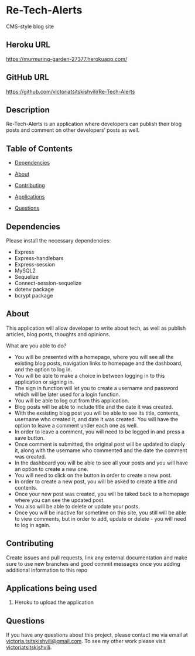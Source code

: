# Re-Tech-Alerts
CMS-style blog site

## Heroku URL
https://murmuring-garden-27377.herokuapp.com/

## GitHub URL
https://github.com/victoriatsitskishvili/Re-Tech-Alerts

  ## Description
Re-Tech-Alerts is an application where developers can publish their blog posts and comment on other developers’ posts as well.

## Table of Contents 
  
  * [Dependencies](#dependencies)
  
  * [About](#about)

  * [Contributing](#contributing)
  
  * [Applications](#applications)
  
  * [Questions](#questions)
  
  ## Dependencies
  
  Please install the necessary dependencies:
  - Express
  - Express-handlebars
  - Express-session 
  - MySQL2 
  - Sequelize 
  - Connect-session-sequelize 
  - dotenv package 
  - bcrypt package 

  
  ## About
  
This application will allow developer to write about tech, as well as publish articles, blog posts, thoughts and opinions.
  
  What are you able to do?
  - You will be presented with a homepage, where you will see all the existing blog posts, navigation links to homepage and the dashboard, and the option to log in.
  - You will be able to make a choice in between logging in to this application or signing in.
  - The sign in function will let you to create a username and password which will be later used for a login function.
  - You will be able to log out from this application.
  - Blog posts will be able to include title and the date it was created.
  - With the exsisting blog post you will be able to see its title, contents, username who created it, and date it was created. You will have the option to leave a comment under each one as well.
  - In order to leave a comment, you will need to be logged in and press a save button.
  - Once comment is submitted, the original post will be updated to diaply it, along with the username who commented and the date the comment was created.
  - In the dashboard you will be able to see all your posts and you will have an option to create a new one.
  - You will need to click on the button in order to create a new post.
  - In order to create a new post, you will be asked to create a title and contents.
  - Once your new post was created, you will be taked back to a homepage where you can see the updated post.
  - You also will be able to delete or update your posts.
  - Once you will be inactive for sometime on this site, you still will be able to view comments, but in order to add, update or delete - you will need to log in again.


    
  ## Contributing
  
  Create issues and pull requests, link any external documentation and make sure to use new branches and good commit messages once you adding additional information to this repo
  
  ## Applications being used 
  
1. Heroku to upload the application 
  
  ## Questions
  
  If you have any questions about this project, please contact me via email at victoria.tsitskishvili@gmail.com. To see my other work please visit [victoriatsitskishvili](https://github.com/victoriatsitskishvili/).
  
 
